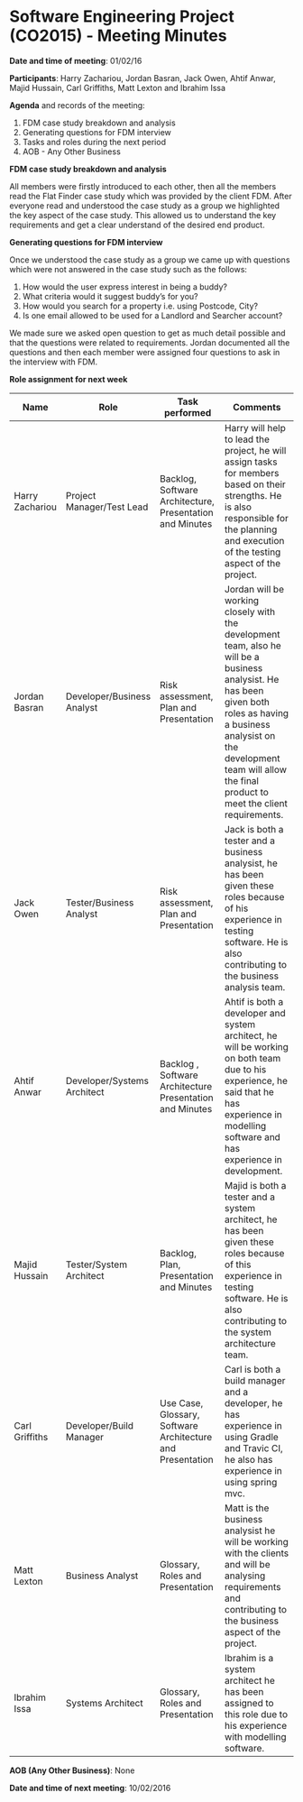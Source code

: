 # Software Engineering Project (CO2015) - Meeting Minutes

**Date and time of meeting**: 01/02/16

**Participants**: Harry Zachariou, Jordan Basran, Jack Owen, Ahtif Anwar, Majid Hussain, Carl Griffiths, Matt Lexton and Ibrahim Issa

**Agenda** and records of the meeting:

1.  FDM case study breakdown and analysis
2.  Generating questions for FDM interview
3.  Tasks and roles during the next period
4.	AOB - Any Other Business

**FDM case study breakdown and analysis**

All members were firstly introduced to each other, then all the members read the Flat Finder case study which was provided by the client FDM. After everyone read and understood the case study as a group we highlighted the key aspect of the case study. This allowed us to understand the key requirements and get a clear understand of  the desired end product.

**Generating questions for FDM interview**

Once we understood the case study as a group we came up with questions which were not answered in the case study such as the follows:

1.  How would the user express interest in being a buddy?
2.  What criteria would it suggest buddy’s for you?
3. 	How would you search for a property i.e. using Postcode, City?
4.  Is one email allowed to be used for a Landlord and Searcher account?

We made sure we asked open question to get as much detail possible and that the questions were related to requirements. Jordan documented all the questions and then each member were assigned four questions to ask in the interview with FDM.

**Role assignment for next week**

| Name | Role | Task performed | Comments |
|------|------|----------------|----------|
| Harry Zachariou | Project Manager/Test Lead | Backlog, Software Architecture, Presentation and Minutes | Harry will help to lead the project, he will assign tasks for members based on their strengths. He is also responsible for the planning and execution of the testing aspect of the project.  |
| Jordan Basran | Developer/Business Analyst | Risk assessment, Plan and Presentation | Jordan will be working closely with the development team, also he will be a business analysist. He has been given both roles as having a business analysist on the development team will allow the final product to meet the client requirements.  |
| Jack Owen | Tester/Business Analyst | Risk assessment, Plan and Presentation | Jack is both a tester and a business analysist, he has been given these roles because of his experience in testing software. He is also contributing to the business analysis team. |
| Ahtif Anwar | Developer/Systems Architect | Backlog , Software Architecture  Presentation and Minutes  | Ahtif is both a developer and system architect, he will be working on both team due to his experience, he said that he has experience in modelling software and has experience in development.  |
| Majid Hussain | Tester/System Architect | Backlog, Plan, Presentation and Minutes  | Majid is both a tester and a system architect, he has been given these roles because of this experience in testing software. He is also contributing to the system architecture team. |
| Carl Griffiths | Developer/Build Manager | Use Case, Glossary,  Software Architecture and Presentation | Carl is both a build manager and a developer, he has experience in using Gradle and Travic CI, he also has experience in using spring mvc. |
| Matt Lexton | Business Analyst | Glossary, Roles and Presentation | Matt is the business analysist he will be working with the clients and will be analysing requirements and contributing to the business aspect of the project. |
| Ibrahim Issa | Systems Architect | Glossary, Roles and Presentation | Ibrahim is a system architect he has been assigned to this role due to his experience with modelling software. |

**AOB (Any Other Business)**:
None

**Date and time of next meeting**: 10/02/2016
